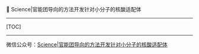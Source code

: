 👏 Science|官能团导向的方法开发针对小分子的核酸适配体

---
[TOC]

---
微信公众号：[Science|官能团导向的方法开发针对小分子的核酸适配体](https://mp.weixin.qq.com/s/phZ5Amuu0XEKAuM17kDovQ)  